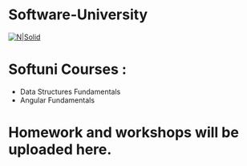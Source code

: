 # Software-University
[![N|Solid](https://softuni.bg/Content/images/open-graph/university-default-og.png)](https://softuni.bg/)

# Softuni Courses :

  - Data Structures Fundamentals
  - Angular Fundamentals

# Homework and workshops will be uploaded here. 